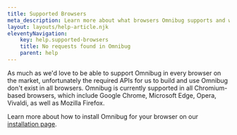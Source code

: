 ```yaml
---
title: Supported Browsers
meta_description: Learn more about what browsers Omnibug supports and why
layout: layouts/help-article.njk
eleventyNavigation:
    key: help.supported-browsers
    title: No requests found in Omnibug
    parent: help
---
```


As much as we'd love to be able to support Omnibug in every browser on the market, unfortunately the required APIs for 
us to build and use Omnibug don't exist in all browsers. Omnibug is currently supported in all Chromium-based browsers, 
which include Google Chrome, Microsoft Edge, Opera, Vivaldi, as well as Mozilla Firefox. 

Learn more about how to install Omnibug for your browser on our [installation page](/install/).
